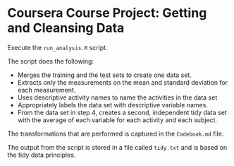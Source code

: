 # Coursera Course Project: Getting and Cleansing Data

Execute the `run_analysis.R` script.

The script does the following:
- Merges the training and the test sets to create one data set.
- Extracts only the measurements on the mean and standard deviation for each measurement.
- Uses descriptive activity names to name the activities in the data set
- Appropriately labels the data set with descriptive variable names.
- From the data set in step 4, creates a second, independent tidy data set with the average of each variable for each activity and each subject.

The transformations that are performed is captured in the `Codebook.md` file. 

The output from the script is stored in a file called `tidy.txt` and is based on the tidy data principles. 
